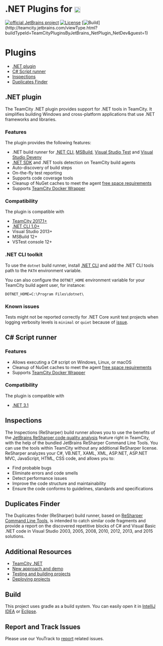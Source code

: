 # .NET Plugins for [<img src="https://cdn.worldvectorlogo.com/logos/teamcity.svg" height="20" align="center" alt="TeamCity" />](https://www.jetbrains.com/teamcity/)

[![official JetBrains project](http://jb.gg/badges/official.svg)](https://confluence.jetbrains.com/display/ALL/JetBrains+on+GitHub)
[![License](https://img.shields.io/badge/License-Apache%202.0-blue.svg)](https://opensource.org/licenses/Apache-2.0)
[![Build](http://teamcity.jetbrains.com/app/rest/builds/buildType:(id:TeamCityPluginsByJetBrains_NetPlugin_NetDev)/statusIcon.svg)](http://teamcity.jetbrains.com/viewType.html?buildTypeId=TeamCityPluginsByJetBrains_NetPlugin_NetDev&guest=1)

# Plugins

* [.NET plugin](#net-plugin)
* [C# Script runner](#c-script-runner)
* [Inspections](#inspections)
* [Duplicates Finder](#duplicates-finder)

## .NET plugin

The TeamCity .NET plugin provides support for .NET tools in TeamCity. It simplifies building Windows and cross-platform applications that use .NET frameworks and libraries.

### Features

The plugin provides the following features:
* .NET build runner for [.NET CLI](https://docs.microsoft.com/en-us/dotnet/core/tools/dotnet), [MSBuild](https://docs.microsoft.com/en-us/visualstudio/msbuild/msbuild), [Visual Studio Test](https://docs.microsoft.com/en-us/visualstudio/test/vstest-console-options) and [Visual Studio Devenv](https://docs.microsoft.com/en-us/visualstudio/ide/reference/devenv-command-line-switches)
* [.NET SDK](https://docs.microsoft.com/en-us/dotnet/core/sdk) and .NET tools detection on TeamCity build agents
* Auto-discovery of build steps
* On-the-fly test reporting
* Supports code coverage tools
* Cleanup of NuGet caches to meet the agent [free space requirements](https://www.jetbrains.com/help/teamcity/?Free+disk+space)
* Supports [TeamCity Docker Wrapper](https://www.jetbrains.com/help/teamcity/docker-wrapper.html)

### Compatibility

The plugin is compatible with

- [TeamCity 2017.1+](https://www.jetbrains.com/teamcity/download/)
- [.NET CLI 1.0+](https://dotnet.microsoft.com/download/dotnet-core/)
- Visual Studio 2013+
- MSBuild 12+
- VSTest console 12+

### .NET CLI toolkit

To use the `dotnet` build runner, install [.NET CLI](https://dotnet.microsoft.com/download/dotnet-core/) and add the .NET CLI tools path to the `PATH` environment variable.

You can also configure the `DOTNET_HOME` environment variable for your TeamCity build agent user, for instance:

```
DOTNET_HOME=C:\Program Files\dotnet\
```

### Known issues

Tests might not be reported correctly for .NET Core xunit test projects when logging verbosity levels is `minimal` or `quiet` because of [issue](https://github.com/xunit/xunit/issues/1706).

## C# Script runner

### Features

* Allows executing a C# script on Windows, Linux, or macOS
* Cleanup of NuGet caches to meet the agent [free space requirements](https://www.jetbrains.com/help/teamcity/?Free+disk+space)
* Supports [TeamCity Docker Wrapper](https://www.jetbrains.com/help/teamcity/docker-wrapper.html)

### Compatibility

The plugin is compatible with

- [.NET 3.1](https://dotnet.microsoft.com/download/dotnet/3.1)

## Inspections

The Inspections (ReSharper) build runner allows you to use the benefits of the [JetBrains ReSharper code quality analysis](https://www.jetbrains.com/help/resharper/Code_Analysis__Index.html) feature right in TeamCity, with the help of the bundled JetBrains ReSharper Command Line Tools. You can use the tools within TeamCity without any additional ReSharper license. ReSharper analyzes your C#, VB.NET, XAML, XML, ASP.NET, ASP.NET MVC, JavaScript, HTML, CSS code, and allows you to:

* Find probable bugs
* Eliminate errors and code smells
* Detect performance issues
* Improve the code structure and maintainability
* Ensure the code conforms to guidelines, standards and specifications

## Duplicates Finder

The Duplicates finder (ReSharper) build runner, based on [ReSharper Command Line Tools](https://www.jetbrains.com/resharper/features/command-line.html), is intended to catch similar code fragments and provide a report on the discovered repetitive blocks of C# and Visual Basic .NET code in Visual Studio 2003, 2005, 2008, 2010, 2012, 2013, and 2015 solutions.

## Additional Resources

* [TeamCity .NET](https://www.jetbrains.com/help/teamcity/net.html)
* [New approach and demo](https://blog.jetbrains.com/teamcity/2020/12/teamcity-integration-with-net-part-1-new-approach-and-demo/)
* [Testing and building projects](https://blog.jetbrains.com/teamcity/2020/12/teamcity-integration-with-net-part-2-testing-and-building-projects/)
* [Deploying projects](https://blog.jetbrains.com/teamcity/2020/12/teamcity-integration-with-net-part-3-deploying-projects/)

## Build

This project uses gradle as a build system. You can easily open it in [IntelliJ IDEA](https://www.jetbrains.com/idea/help/importing-project-from-gradle-model.html) or [Eclipse](http://gradle.org/eclipse/).

## Report and Track Issues

Please use our YouTrack to [report](https://youtrack.jetbrains.com/newIssue?project=TW&description=Expected%20behavior%20and%20actual%20behavior%3A%0A%0ASteps%20to%20reproduce%20the%20problem%3A%0A%0ASpecifications%20like%20the%20tool%20version%2C%20operating%20system%3A%0A%0AResult%20of%20'dotnet%20--info'%3A&c=Subsystem%20Agent%20-%20.NET&c=Assignee%20Nikolay.Pianikov&c=tag%20.NET%20Core) related issues.
